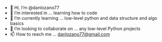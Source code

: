 - 👋 Hi, I’m @danlozano77
- 👀 I’m interested in ... learning how to code
- 🌱 I’m currently learning ... low-level python and data structure and algo basics
- 💞️ I’m looking to collaborate on ... any low-level Python projects
- 📫 How to reach me ... danlozano77@gmail.com

<!---
danlozano77/danlozano77 is a ✨ special ✨ repository because its `README.md` (this file) appears on your GitHub profile.
You can click the Preview link to take a look at your changes.
--->
